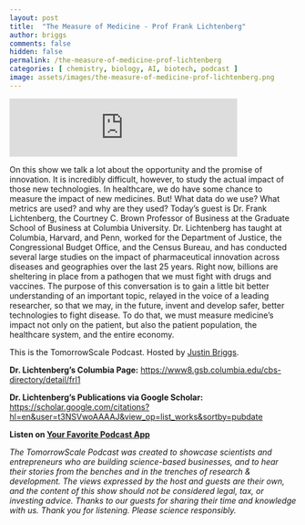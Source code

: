 ```yaml
---
layout: post
title:  "The Measure of Medicine - Prof Frank Lichtenberg"
author: briggs
comments: false
hidden: false
permalink: /the-measure-of-medicine-prof-lichtenberg
categories: [ chemistry, biology, AI, biotech, podcast ]
image: assets/images/the-measure-of-medicine-prof-lichtenberg.png
---
```


<iframe src="https://anchor.fm/tomorrowscale/embed/episodes/Proof-of-Prophylaxis---MIT-Langer-Lab---Drs--Ana-Jaklenec--Kevin-McHugh-e9vbp1" height="102px" width="400px" frameborder="0" scrolling="no"></iframe>

On this show we talk a lot about the opportunity and the promise of innovation. It is incredibly difficult, however, to study the actual impact of those new technologies. In healthcare, we do have some chance to measure the impact of new medicines. But! What data do we use? What metrics are used? and why are they used? Today’s guest is Dr. Frank Lichtenberg, the Courtney C. Brown Professor of Business at the Graduate School of Business at Columbia University. Dr. Lichtenberg has taught at Columbia, Harvard, and Penn, worked for the Department of Justice, the Congressional Budget Office, and the Census Bureau, and has conducted several large studies on the impact of pharmaceutical innovation across diseases and geographies over the last 25 years. Right now, billions are sheltering in place from a pathogen that we must fight with drugs and vaccines. The purpose of this conversation is to gain a little bit better understanding of an important topic, relayed in the voice of a leading researcher, so that we may, in the future, invent and develop safer, better technologies to fight disease. To do that, we must measure medicine’s impact not only on the patient, but also the patient population, the healthcare system, and the entire economy. 

This is the TomorrowScale Podcast. Hosted by [Justin Briggs](https://www.linkedin.com/in/briggsly).

**Dr. Lichtenberg’s Columbia Page:** https://www8.gsb.columbia.edu/cbs-directory/detail/frl1

**Dr. Lichtenberg’s Publications via Google Scholar:** https://scholar.google.com/citations?hl=en&user=t3NSVwoAAAAJ&view_op=list_works&sortby=pubdate

**Listen on [Your Favorite Podcast App](https://anchor.fm/tomorrowscale/)**

*The TomorrowScale Podcast was created to showcase scientists and entrepreneurs who are building science-based businesses, and to hear their stories from the benches and in the trenches of research & development. The views expressed by the host and guests are their own, and the content of this show should not be considered legal, tax, or investing advice. Thanks to our guests for sharing their time and knowledge with us. Thank you for listening. Please science responsibly.*